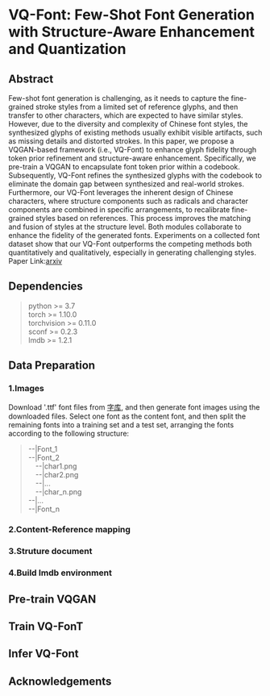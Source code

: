 # VQ-Font: Few-Shot Font Generation with Structure-Aware Enhancement and Quantization
## Abstract
Few-shot font generation is challenging, as it needs to capture the fine-grained stroke styles from a limited set of reference glyphs, and then transfer to other characters, which are expected to have similar styles. However, due to the diversity and complexity of Chinese font styles, the synthesized glyphs of existing methods usually exhibit visible artifacts, such as missing details and distorted strokes. In this paper, we propose a VQGAN-based framework (i.e., VQ-Font) to enhance glyph fidelity through token prior refinement and structure-aware enhancement. Specifically, we pre-train a VQGAN to encapsulate font token prior within a codebook. Subsequently, VQ-Font refines the synthesized glyphs with the codebook to eliminate the domain gap between synthesized and real-world strokes. Furthermore, our VQ-Font leverages the inherent design of Chinese characters, where structure components such as radicals and character components are combined in specific arrangements, to recalibrate fine-grained styles based on references. This process improves the matching and fusion of styles at the structure level. Both modules collaborate to enhance the fidelity of the generated fonts. Experiments on a collected font dataset show that our VQ-Font outperforms the competing methods both quantitatively and qualitatively, especially in generating challenging styles.  
Paper Link:[arxiv](https://arxiv.org/pdf/2308.14018.pdf)
## Dependencies
>python >= 3.7  
 torch >= 1.10.0  
 torchvision >= 0.11.0  
 sconf >= 0.2.3  
 lmdb >= 1.2.1
## Data Preparation
### 1.Images
Download '.ttf' font files from [字库](https://www.foundertype.com/), and then generate font images using the downloaded files. Select one font as the content font, and then split the remaining fonts into a training set and a test set, arranging the fonts according to the following structure:
>--|Font_1  
--|Font_2  
&emsp;--|char1.png  
&emsp;--|char2.png  
&emsp;--|...  
&emsp;--|char_n.png  
--|...  
--|Font_n  
### 2.Content-Reference mapping
### 3.Struture document
### 4.Build lmdb environment
## Pre-train VQGAN
## Train VQ-FonT
## Infer VQ-Font
## Acknowledgements

